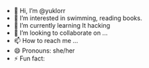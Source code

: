 - 👋 Hi, I’m @yuklorr
- 👀 I’m interested in swimming, reading books.
- 🌱 I’m currently learning It hacking
- 💞️ I’m looking to collaborate on ...
- 📫 How to reach me ...
- 😄 Pronouns: she/her
- ⚡ Fun fact: 

<!---
yuklorr/yuklorr is a ✨ special ✨ repository because its `README.md` (this file) appears on your GitHub profile.
You can click the Preview link to take a look at your changes.
--->
